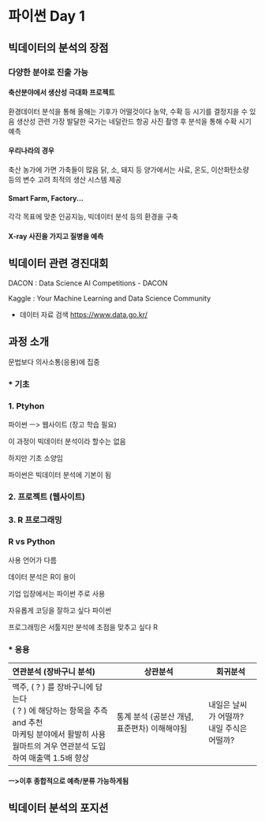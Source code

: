 # 파이썬 Day 1



## 빅데이터의 분석의 장점

### 다양한 분야로 진출 가능

#### 축산분야에서 생산성 극대화 프로젝트

환경데이터 분석을 통해 올해는 기후가 어떨것이다
농약, 수확 등 시기를 결정지을 수 있음
생산성 관련 가장 발달한 국가는 네덜란드
항공 사진 촬영 후 분석을 통해 수확 시기 예측

#### 우리나라의 경우

축산 농가에 가면 가축들이 많음
닭, 소, 돼지 등 양가에서는 사료, 온도, 이산화탄소량 등의 변수 고려
최적의 생산 시스템 제공

#### Smart Farm, Factory... 

각각 목표에 맞춘 인공지능, 빅데이터 분석 등의 환경을 구축

#### X-ray 사진을 가지고 질병을 예측






## 빅데이터 관련 경진대회

DACON : Data Science AI Competitions - DACON

Kaggle : Your Machine Learning and Data Science Community

* 데이터 자료 검색 https://www.data.go.kr/

## 과정 소개

문법보다 의사소통(응용)에 집중

### * 기초

### 1. Ptyhon 

파이썬 ㅡ> 웹사이트 (장고 학습 필요)

이 과정이 빅데이터 분석이라 할수는 없음

하지만 기초 소양임

파이썬은 빅데이터 분석에 기본이 됨



### 2. 프로젝트 (웹사이트)



### 3. R 프로그래밍



### R vs Python

사용 언어가 다름

데이터 분석은 R이 용이

기업 입장에서는 파이썬 주로 사용

자유롭게 코딩을 잘하고 싶다 파이썬

프로그래밍은 서툴지만 분석에 초점을 맞추고 싶다 R



### * 응용

| 연관분석 (장바구니 분석)                                     | 상관분석                                     | 회귀분석                                       |
| :----------------------------------------------------------- | -------------------------------------------- | ---------------------------------------------- |
| 맥주, ( ? ) 를 장바구니에 담는다<br />( ? ) 에 해당하는 항목을 추측 and 추천<br />마케팅 분야에서 활발히 사용<br />월마트의 겨우 연관분석 도입하여 매출액 1.5배 향상 | 통계 분석 (공분산 개념, 표준편차) 이해해야됨 | 내일은 날씨가 어떨까?<br />내일 주식은 어떨까? |

#### ㅡ>이후 종합적으로 예측/분류 가능하게됨



## 빅데이터 분석의 포지션



